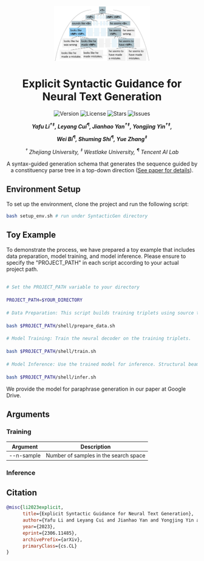 <div align="center">
<p align="center">
  <img src="./assets/intro.jpg" width="50%" height="50%" />
</p>
</div>

<div align="center">
<h1>Explicit Syntactic Guidance for Neural Text Generation</h1>
</div>

<div align="center">
<img src="https://img.shields.io/badge/Version-1.0.0-blue.svg" alt="Version"> 
<img src="https://img.shields.io/badge/License-CC%20BY%204.0-green.svg" alt="License">
<img src="https://img.shields.io/github/stars/yafuly/SyntacticGen?color=yellow" alt="Stars">
<img src="https://img.shields.io/github/issues/yafuly/SyntacticGen?color=red" alt="Issues">




<!-- **Authors:** -->
<br>

_**Yafu Li<sup>†</sup><sup>‡</sup>, Leyang Cui<sup>¶</sup>, Jianhao Yan<sup>†</sup><sup>‡</sup>, Yongjing Yin<sup>†</sup><sup>‡</sup>,<br>**_

_**Wei Bi<sup>¶</sup>, Shuming Shi<sup>¶</sup>, Yue Zhang<sup>‡</sup><br>**_


<!-- **Affiliations:** -->


_<sup>†</sup> Zhejiang University,
<sup>‡</sup> Westlake University,
<sup>¶</sup> Tencent AI Lab_


A syntax-guided generation schema that generates the sequence guided by a constituency parse tree in a top-down direction ([See paper for details](https://arxiv.org/abs/2306.11485)).
</div>



## Environment Setup
To set up the environment, clone the project and run the following script:

```bash
bash setup_env.sh # run under SyntacticGen directory
```

## Toy Example
To demonstrate the process, we have prepared a toy example that includes data preparation, model training, and model inference. Please ensure to specify the "PROJECT_PATH" in each script according to your actual project path.
```bash

# Set the PROJECT_PATH variable to your directory

PROJECT_PATH=$YOUR_DIRECTORY

# Data Preparation: This script builds training triplets using source text data, target text data, and parsing results.

bash $PROJECT_PATH/shell/prepare_data.sh

# Model Training: Train the neural decoder on the training triplets.

bash $PROJECT_PATH/shell/train.sh

# Model Inference: Use the trained model for inference. Structural beam search is enabled if beam size is larger than 1.

bash $PROJECT_PATH/shell/infer.sh

```

We provide the model for paraphrase generation in our paper at Google Drive.

## Arguments
### Training
|Argument	|Description	|
|---------------	|------------------------------------------------	|
| --n-sample 	| Number of samples in the search space      	|

### Inference


## Citation
```bibtex
@misc{li2023explicit,
      title={Explicit Syntactic Guidance for Neural Text Generation}, 
      author={Yafu Li and Leyang Cui and Jianhao Yan and Yongjing Yin and Wei Bi and Shuming Shi and Yue Zhang},
      year={2023},
      eprint={2306.11485},
      archivePrefix={arXiv},
      primaryClass={cs.CL}
}
```
